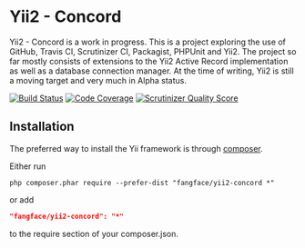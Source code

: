 Yii2 - Concord
==============

Yii2 - Concord is a work in progress. This is a project exploring the use of GitHub, Travis CI, Scrutinizer CI, Packagist, PHPUnit and Yii2.  The project so far mostly consists of extensions to the Yii2 Active Record implementation as well as a database connection manager.  At the time of writing, Yii2 is still a moving target and very much in Alpha status.

[![Build Status](https://travis-ci.org/fangface/yii2-concord.png?branch=master)](https://travis-ci.org/fangface/yii2-concord)
[![Code Coverage](https://scrutinizer-ci.com/g/fangface/yii2-concord/badges/coverage.png?s=79d37b83797710c3bd2cf9ed14b84d0c85928c6f)](https://scrutinizer-ci.com/g/fangface/yii2-concord/)
[![Scrutinizer Quality Score](https://scrutinizer-ci.com/g/fangface/yii2-concord/badges/quality-score.png?s=6e58c479f62d699de6877e28e7fed8e5dcd51354)](https://scrutinizer-ci.com/g/fangface/yii2-concord/)

Installation
------------

The preferred way to install the Yii framework is through [composer](http://getcomposer.org/download/).

Either run

```
php composer.phar require --prefer-dist "fangface/yii2-concord *"
```

or add

```json
"fangface/yii2-concord": "*"
```

to the require section of your composer.json.
